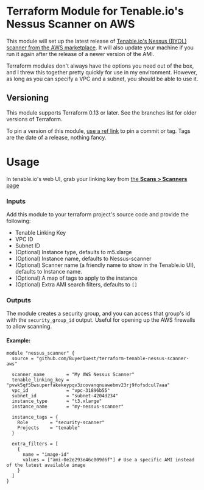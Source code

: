 # Terraform Module for Tenable.io's Nessus Scanner on AWS

This module will set up the latest release of [Tenable.io's Nessus (BYOL) scanner from the AWS marketplace](https://aws.amazon.com/marketplace/pp/prodview-iiuvzhn5kp7oo). It will also update your machine if you run it again after the release of a newer version of the AMI.

Terraform modules don't always have the options you need out of the box, and I threw this together pretty quickly for use in my environment. However, as long as you can specify a VPC and a subnet, you should be able to use it.

## Versioning

This module supports Terraform 0.13 or later. See the branches list for older versions of Terraform.

To pin a version of this module, [use a ref link](https://www.terraform.io/docs/modules/sources.html#selecting-a-revision) to pin a commit or tag. Tags are the date of a release, nothing fancy.

# Usage

In tenable.io's web UI, grab your linking key from [the **Scans > Scanners** page](https://cloud.tenable.com/app.html#/scans/scanners)

### Inputs

Add this module to your terraform project's source code and provide the following:
  - Tenable Linking Key
  - VPC ID
  - Subnet ID
  - (Optional) Instance type, defaults to m5.xlarge
  - (Optional) Instance name, defaults to Nessus-scanner
  - (Optional) Scanner name (a friendly name to show in the Tenable.io UI), defaults to Instance name.
  - (Optional) A map of tags to apply to the instance
  - (Optional) Extra AMI search filters, defaults to `[]`

### Outputs

The module creates a security group, and you can access that group's id with the `security_group_id` output. Useful for opening up the AWS firewalls to allow scanning.

#### Example:

```hcl
module "nessus_scanner" {
  source = "github.com/BuyerQuest/terraform-tenable-nessus-scanner-aws"

  scanner_name        = "My AWS Nessus Scanner"
  tenable_linking_key = "pvwk5qf5bwsuperfakekeypqv3zcovanqnuawebmv23rj9fofsdcul7aaa"
  vpc_id              = "vpc-31896b55"
  subnet_id           = "subnet-4204d234"
  instance_type       = "t3.xlarge"
  instance_name       = "my-nessus-scanner"

  instance_tags = {
    Role        = "security-scanner"
    Projects    = "tenable"
  }

  extra_filters = [
    {
      name = "image-id"
      values = ["ami-0e2e293e46c009d6f"] # Use a specific AMI instead of the latest available image
    }
  ]
}
```
